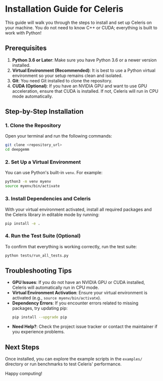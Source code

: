 # Installation Guide for Celeris

This guide will walk you through the steps to install and set up Celeris on your machine. You do not need to know C++ or CUDA; everything is built to work with Python!

## Prerequisites

1. **Python 3.6 or Later**: Make sure you have Python 3.6 or a newer version installed.
2. **Virtual Environment (Recommended)**: It is best to use a Python virtual environment so your setup remains clean and isolated.
3. **Git**: You need Git installed to clone the repository.
4. **CUDA (Optional)**: If you have an NVIDIA GPU and want to use GPU acceleration, ensure that CUDA is installed. If not, Celeris will run in CPU mode automatically.

## Step-by-Step Installation

### 1. Clone the Repository

Open your terminal and run the following commands:
```bash
git clone <repository_url>
cd deepgemm
```

### 2. Set Up a Virtual Environment

You can use Python's built-in `venv`. For example:
```bash
python3 -m venv myenv
source myenv/bin/activate
```

### 3. Install Dependencies and Celeris

With your virtual environment activated, install all required packages and the Celeris library in editable mode by running:
```bash
pip install -e .
```

### 4. Run the Test Suite (Optional)

To confirm that everything is working correctly, run the test suite:
```bash
python tests/run_all_tests.py
```

## Troubleshooting Tips

- **GPU Issues**: If you do not have an NVIDIA GPU or CUDA installed, Celeris will automatically run in CPU mode.
- **Virtual Environment Activation**: Ensure your virtual environment is activated (e.g., `source myenv/bin/activate`).
- **Dependency Errors**: If you encounter errors related to missing packages, try updating pip:
  ```bash
  pip install --upgrade pip
  ```
- **Need Help?**: Check the project issue tracker or contact the maintainer if you experience problems.

## Next Steps

Once installed, you can explore the example scripts in the `examples/` directory or run benchmarks to test Celeris' performance.

Happy computing! 